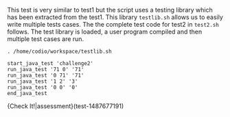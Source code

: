 
This test is very similar to test1 but the script uses a testing library which has been extracted from the test1. This library `testlib.sh` allows us to easily write multiple tests cases. The the complete test code for test2 in `test2.sh` follows. The test library is loaded, a user program compiled and then multiple test cases are run.

```
. /home/codio/workspace/testlib.sh

start_java_test 'challenge2'
run_java_test '71 0' '71'
run_java_test '0 71' '71'
run_java_test '1 2' '3'
run_java_test '0 0' '0'
end_java_test
```

{Check It!|assessment}(test-1487677191)

